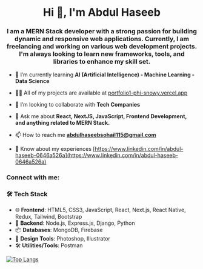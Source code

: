 <h1 align="center">Hi 👋, I'm Abdul Haseeb</h1>
<h3 align="center">I am a MERN Stack developer with a strong passion for building dynamic and responsive web applications. Currently, I am freelancing and working on various web development projects. I'm always looking to learn new frameworks, tools, and libraries to enhance my skill set.</h3>

- 🌱 I’m currently learning **AI (Artificial Intelligence) - Machine Learning - Data Science**

- 👨‍💻 All of my projects are available at [portfolio1-phi-snowy.vercel.app](portfolio1-phi-snowy.vercel.app)

- 👯 I’m looking to collaborate with **Tech Companies**

- 💬 Ask me about **React, NextJS, JavaScript, Frontend Development, and anything related to MERN Stack.**

- 📫 How to reach me **abdulhaseebsohail115@gmail.com**

- 📄 Know about my experiences [https://www.linkedin.com/in/abdul-haseeb-0646a526a](https://www.linkedin.com/in/abdul-haseeb-0646a526a)

<h3 align="left">Connect with me:</h3>
<p align="left">
</p>

### 🛠 Tech Stack

- 🌐 **Frontend**: HTML5, CSS3, JavaScript, React, Next.js, React Native, Redux, Tailwind, Bootstrap
- 🔧 **Backend**: Node.js, Express.js, Django, Python
- 📦 **Databases**: MongoDB, Firebase
- 🎨 **Design Tools**: Photoshop, Illustrator
- 🛠 **Utilities/Tools**: Postman




[![Top Langs](https://github-readme-stats.vercel.app/api/top-langs/?username=abdulhaseeb200&layout=compact&theme=radical)](https://github.com/anuraghazra/github-readme-stats)
